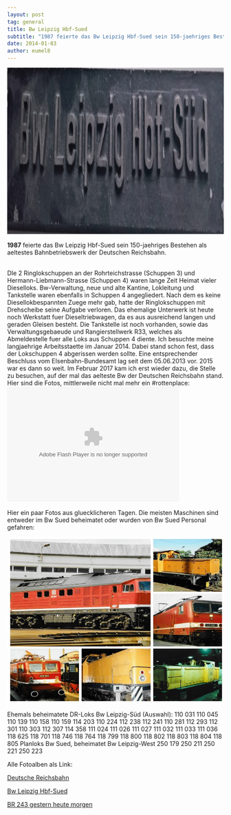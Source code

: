 ```yaml
---
layout: post
tag: general
title: Bw Leipzig Hbf-Sued
subtitle: "1987 feierte das Bw Leipzig Hbf-Sued sein 150-jaehriges Bestehen als aeltestes Bahnbetriebswerk der Deutschen Reichsbahn."
date: 2014-01-03
author: eumel8
---
```


<img src="/images/quick-uploads/p390/wp_20170127_08_29_29_rich_2_.jpg" width="585" height="386"/>

<strong>1987</strong> feierte das Bw Leipzig Hbf-Sued sein 150-jaehriges Bestehen als aeltestes Bahnbetriebswerk der Deutschen Reichsbahn. 

<br/>
DIe 2 Ringlokschuppen an der Rohrteichstrasse (Schuppen 3) und Hermann-Liebmann-Strasse (Schuppen 4) waren lange Zeit Heimat vieler Dieselloks. Bw-Verwaltung, neue und alte Kantine, Lokleitung und Tankstelle waren ebenfalls in Schuppen 4 angegliedert. Nach dem es keine Diesellokbespannten Zuege mehr gab, hatte der Ringlokschuppen mit Drehscheibe seine Aufgabe verloren. Das ehemalige Unterwerk ist heute noch Werkstatt fuer Dieseltriebwagen, da es aus ausreichend langen und geraden Gleisen besteht. Die Tankstelle ist noch vorhanden, sowie das Verwaltungsgebaeude und Rangierstellwerk R33, welches als Abmeldestelle fuer alle Loks aus Schuppen 4 diente. 
Ich besuchte meine langjaehrige Arbeitsstaette im Januar 2014. Dabei stand schon fest, dass der Lokschuppen 4 abgerissen werden sollte. Eine entsprechender Beschluss vom EIsenbahn-Bundesamt lag seit dem 05.06.2013 vor. 2015 war es dann so weit. Im Februar 2017 kam ich erst wieder dazu, die Stelle zu besuchen, auf der mal das aelteste Bw der Deutschen Reichsbahn stand. Hier sind die Fotos, mittlerweile nicht mal mehr ein #rottenplace:


<embed type="application/x-shockwave-flash" src="https://static.googleusercontent.com/external_content/picasaweb.googleusercontent.com/slideshow.swf" width="400" height="267" flashvars="host=picasaweb.google.com&hl=en_US&feat=flashalbum&RGB=0x000000&feed=https%3A%2F%2Fpicasaweb.google.com%2Fdata%2Ffeed%2Fapi%2Fuser%2F110852168276064448839%2Falbumid%2F5964651236550248545%3Falt%3Drss%26kind%3Dphoto%26authkey%3DGv1sRgCP_Ki9DDq62_xAE%26hl%3Den_US" pluginspage="http://www.macromedia.com/go/getflashplayer" />

Hier ein paar Fotos aus gluecklicheren Tagen. Die meisten Maschinen sind entweder im Bw Sued beheimatet oder wurden von Bw Sued Personal gefahren:

<img src="/images/quick-uploads/p390/suedloks.jpg" width="585" height="386"/>

Ehemals beheimatete DR-Loks Bw Leipzig-Süd (Auswahl):
110 031
110 045
110 139
110 158
110 159
114 203
110 224
112 238
112 241
110 281
112 293
112 301
110 303
112 307
114 358
111 024
111 026
111 027
111 032
111 033
111 036
118 625
118 701
118 746
118 764
118 799
118 800
118 802
118 803
118 804
118 805
Planloks Bw Sued, beheimatet Bw Leipzig-West
250 179 
250 211
250 221
250 223

Alle Fotoalben als Link:

<a href="https://goo.gl/photos/jt1By4asqCTQjpJc6" target=_blank>Deutsche Reichsbahn</a>

<a href="https://goo.gl/photos/iyF5NkkwbKiZ4jhR9" target=_blank>Bw Leipzig Hbf-Sued</a>

<a href="https://goo.gl/photos/jtk7yMUnYaJEKfeo8" target=_blank>BR 243 gestern heute morgen<a></a></a>
